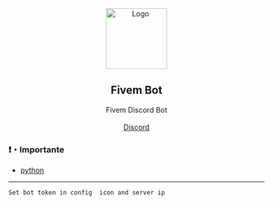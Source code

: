 <div align="center">
  <a href="https://github.com/kasra-kh">
    <img src="https://cdn.discordapp.com/emojis/897728221813047327.webp?size=96&quality=lossless" alt="Logo" width="120" height="120">
  </a>
  
  <h2 align="center">Fivem Bot</h3>

  <p align="center">
    Fivem Discord Bot 
    <br />
    <br />
    <a href="https://discord.gg/9X3DXTtB">Discord</a>
  </p>
</div>


### ❗・Importante
* [python](https://python.org)
---------------------------------------

```
Set bot token in config  icon and server ip
```
